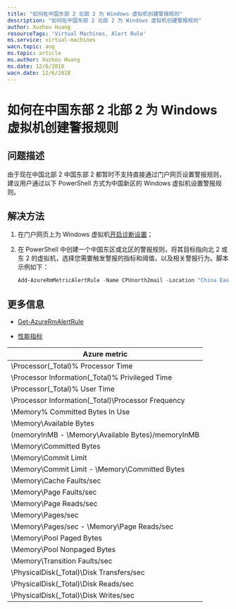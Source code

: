 ```yaml
---
title: "如何在中国东部 2 北部 2 为 Windows 虚拟机创建警报规则"
description: "如何在中国东部 2 北部 2 为 Windows 虚拟机创建警报规则"
author: Xuzhou Huang
resourceTags: 'Virtual Machines, Alert Rule'
ms.service: virtual-machines
wacn.topic: aog
ms.topic: article
ms.author: Xuzhou Huang
ms.date: 12/6/2018
wacn.date: 12/6/2018
---
```


# 如何在中国东部 2 北部 2 为 Windows 虚拟机创建警报规则

## 问题描述

由于现在中国北部 2 中国东部 2 都暂时不支持直接通过门户网页设置警报规则，建议用户通过以下 PowerShell 方式为中国新区的 Windows 虚拟机设置警报规则。

## 解决方法

1. 在门户网页上为 Windows 虚拟机[开启诊断设置](https://docs.azure.cn/virtual-machines/windows/monitor#diagnostics-and-metrics)；

2. 在 PowerShell 中创建一个中国东区或北区的警报规则，将其目标指向北 2 或东 2 的虚拟机，选择您需要触发警报的指标和阈值，以及相关警报行为。脚本示例如下：

    ```powershell
    Add-AzureRmMetricAlertRule -Name CPUnorth2mail -Location "China East" -ResourceGroup "test-east" -TargetResourceId "/subscriptions/19a55c58-8bxxxxxxx0c99/resourceGroups/Lab/providers/Microsoft.Compute/virtualMachines/test" -MetricName "\Processor Information(_Total)\% Privileged Time" -Operator GreaterThan -Threshold 0.4 -WindowSize 00:05:00 -TimeAggregationOperator Average -Action $actionEmail
    ```

## 更多信息

* [Get-AzureRmAlertRule](https://docs.microsoft.com/azure/monitoring-and-diagnostics/alert-metric-classic#with-powershell)

* [性能指标](https://docs.azure.cn/monitoring-and-diagnostics/monitoring-supported-metrics#microsoftcomputevirtualmachines)

|Azure metric|
|----|
|\Processor(_Total)\% Processor Time|
|\Processor Information(_Total)\% Privileged Time|
|\Processor(_Total)\% User Time|
|\Processor Information(_Total)\Processor Frequency|
|\Memory\% Committed Bytes In Use|
|\Memory\Available Bytes|
|(memoryInMB - \Memory\Available Bytes)/memoryInMB|
|\Memory\Committed Bytes|
|\Memory\Commit Limit|
|\Memory\Commit Limit - \Memory\Committed Bytes|
|\Memory\Cache Faults/sec|
|\Memory\Page Faults/sec|
|\Memory\Page Reads/sec|
|\Memory\Pages/sec|
|\Memory\Pages/sec - \Memory\Page Reads/sec|
|\Memory\Pool Paged Bytes|
|\Memory\Pool Nonpaged Bytes|
|\Memory\Transition Faults/sec|
|\PhysicalDisk(_Total)\Disk Transfers/sec|
|\PhysicalDisk(_Total)\Disk Reads/sec|
|\PhysicalDisk(_Total)\Disk Writes/sec|